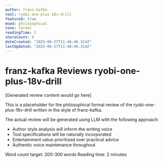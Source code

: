 ```yaml
---
author: franz-kafka
tool: ryobi-one-plus-18v-drill
featured: true
mood: philosophical
tone: formal
readingTime: 2
shareCount: 0
dateCreated: "2025-06-27T11:46:40.314Z"
lastUpdated: "2025-06-27T11:46:40.314Z"
---
```


# franz-kafka Reviews ryobi-one-plus-18v-drill

[Generated review content would go here]

This is a placeholder for the philosophical formal review of the ryobi-one-plus-18v-drill written in the style of franz-kafka.

The actual review will be generated using LLM with the following approach:

- Author style analysis will inform the writing voice
- Tool specifications will be naturally incorporated
- Entertainment value prioritized over practical advice
- Authentic voice maintenance throughout

Word count target: 200-300 words
Reading time: 2 minutes
